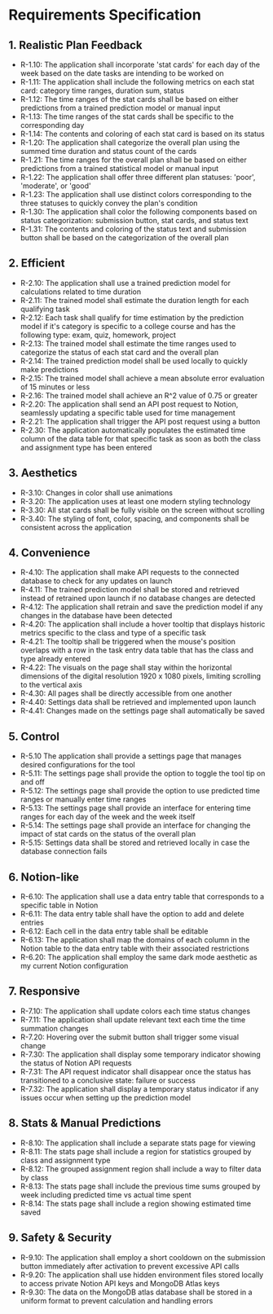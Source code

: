 # Requirements Specification

## 1. Realistic Plan Feedback
- R-1.10: The application shall incorporate 'stat cards' for each day of the week based on the date tasks are intending to be worked on
- R-1.11: The application shall include the following metrics on each stat card: category time ranges, duration sum, status
- R-1.12: The time ranges of the stat cards shall be based on either predictions from a trained prediction model or manual input
- R-1.13: The time ranges of the stat cards shall be specific to the corresponding day
- R-1.14: The contents and coloring of each stat card is based on its status
- R-1.20: The application shall categorize the overall plan using the summed time duration and status count of the cards
- R-1.21: The time ranges for the overall plan shall be based on either predictions from a trained statistical model or manual input
- R-1.22: The application shall offer three different plan statuses: 'poor', 'moderate', or 'good'
- R-1.23: The application shall use distinct colors corresponding to the three statuses to quickly convey the plan's condition
- R-1.30: The application shall color the following components based on status categorization: submission button, stat cards, and status text
- R-1.31: The contents and coloring of the status text and submission button shall be based on the categorization of the overall plan

## 2. Efficient
- R-2.10: The application shall use a trained prediction model for calculations related to time duration
- R-2.11: The trained model shall estimate the duration length for each qualifying task
- R-2.12: Each task shall qualify for time estimation by the prediction model if it's category is specific to a college course and has the following type: exam, quiz, homework, project
- R-2.13: The trained model shall estimate the time ranges used to categorize the status of each stat card and the overall plan
- R-2.14: The trained prediction model shall be used locally to quickly make predictions
- R-2.15: The trained model shall achieve a mean absolute error evaluation of 15 minutes or less
- R-2.16: The trained model shall achieve an R^2 value of 0.75 or greater
- R-2.20: The application shall send an API post request to Notion, seamlessly updating a specific table used for time management
- R-2.21: The application shall trigger the API post request using a button
- R-2.30: The application automatically populates the estimated time column of the data table for that specific task as soon as both the class and assignment type has been entered

## 3. Aesthetics
- R-3.10: Changes in color shall use animations
- R-3.20: The application uses at least one modern styling technology
- R-3.30: All stat cards shall be fully visible on the screen without scrolling
- R-3.40: The styling of font, color, spacing, and components shall be consistent across the application

## 4. Convenience
- R-4.10: The application shall make API requests to the connected database to check for any updates on launch
- R-4.11: The trained prediction model shall be stored and retrieved instead of retrained upon launch if no database changes are detected
- R-4.12: The application shall retrain and save the prediction model if any changes in the database have been detected
- R-4.20: The application shall include a hover tooltip that displays historic metrics specific to the class and type of a specific task
- R-4.21: The tooltip shall be triggered when the mouse's position overlaps with a row in the task entry data table that has the class and type already entered
- R-4.22: The visuals on the page shall stay within the horizontal dimensions of the digital resolution 1920 x 1080 pixels, limiting scrolling to the vertical axis
- R-4.30: All pages shall be directly accessible from one another
- R-4.40: Settings data shall be retrieved and implemented upon launch
- R-4.41: Changes made on the settings page shall automatically be saved

## 5. Control
- R-5.10 The application shall provide a settings page that manages desired configurations for the tool
- R-5.11: The settings page shall provide the option to toggle the tool tip on and off
- R-5.12: The settings page shall provide the option to use predicted time ranges or manually enter time ranges
- R-5.13: The settings page shall provide an interface for entering time ranges for each day of the week and the week itself
- R-5.14: The settings page shall provide an interface for changing the impact of stat cards on the status of the overall plan
- R-5.15: Settings data shall be stored and retrieved locally in case the database connection fails

## 6. Notion-like
- R-6.10: The application shall use a data entry table that corresponds to a specific table in Notion
- R-6.11: The data entry table shall have the option to add and delete entries
- R-6.12: Each cell in the data entry table shall be editable
- R-6.13: The application shall map the domains of each column in the Notion table to the data entry table with their associated restrictions
- R-6.20: The application shall employ the same dark mode aesthetic as my current Notion configuration

## 7. Responsive
- R-7.10: The application shall update colors each time status changes
- R-7.11: The application shall update relevant text each time the time summation changes
- R-7.20: Hovering over the submit button shall trigger some visual change
- R-7.30: The application shall display some temporary indicator showing the status of Notion API requests
- R-7.31: The API request indicator shall disappear once the status has transitioned to a conclusive state: failure or success
- R-7.32: The application shall display a temporary status indicator if any issues occur when setting up the prediction model

## 8. Stats & Manual Predictions
- R-8.10: The application shall include a separate stats page for viewing
- R-8.11: The stats page shall include a region for statistics grouped by class and assignment type
- R-8.12: The grouped assignment region shall include a way to filter data by class
- R-8.13: The stats page shall include the previous time sums grouped by week including predicted time vs actual time spent
- R-8.14: The stats page shall include a region showing estimated time saved

## 9. Safety & Security
- R-9.10: The application shall employ a short cooldown on the submission button immediately after activation to prevent excessive API calls
- R-9.20: The application shall use hidden environment files stored locally to access private Notion API keys and MongoDB Atlas keys
- R-9.30: The data on the MongoDB atlas database shall be stored in a uniform format to prevent calculation and handling errors
